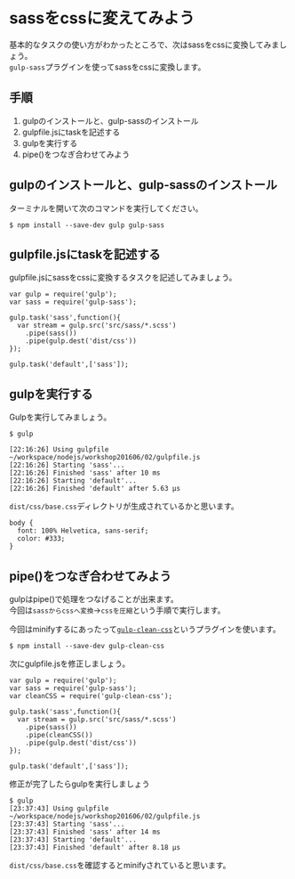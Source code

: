 # sassをcssに変えてみよう

基本的なタスクの使い方がわかったところで、次はsassをcssに変換してみましょう。  
`gulp-sass`プラグインを使ってsassをcssに変換します。  

## 手順

1. gulpのインストールと、gulp-sassのインストール
1. gulpfile.jsにtaskを記述する
1. gulpを実行する
1. pipe()をつなぎ合わせてみよう

## gulpのインストールと、gulp-sassのインストール

ターミナルを開いて次のコマンドを実行してください。

```
$ npm install --save-dev gulp gulp-sass
```

## gulpfile.jsにtaskを記述する

gulpfile.jsにsassをcssに変換するタスクを記述してみましょう。

```
var gulp = require('gulp');
var sass = require('gulp-sass');

gulp.task('sass',function(){
  var stream = gulp.src('src/sass/*.scss')
    .pipe(sass())
    .pipe(gulp.dest('dist/css'))
});

gulp.task('default',['sass']);

```

## gulpを実行する

Gulpを実行してみましょう。

```
$ gulp

[22:16:26] Using gulpfile ~/workspace/nodejs/workshop201606/02/gulpfile.js
[22:16:26] Starting 'sass'...
[22:16:26] Finished 'sass' after 10 ms
[22:16:26] Starting 'default'...
[22:16:26] Finished 'default' after 5.63 μs
```

`dist/css/base.css`ディレクトリが生成されているかと思います。

```
body {
  font: 100% Helvetica, sans-serif;
  color: #333;
}
```

## pipe()をつなぎ合わせてみよう

gulpはpipe()で処理をつなげることが出来ます。  
今回は`sassからcssへ変換`→`cssを圧縮`という手順で実行します。

今回はminifyするにあったって[`gulp-clean-css`](https://github.com/scniro/gulp-clean-css)というプラグインを使います。


```
$ npm install --save-dev gulp-clean-css
```

次にgulpfile.jsを修正しましょう。

```
var gulp = require('gulp');
var sass = require('gulp-sass');
var cleanCSS = require('gulp-clean-css');

gulp.task('sass',function(){
  var stream = gulp.src('src/sass/*.scss')
    .pipe(sass())
    .pipe(cleanCSS())
    .pipe(gulp.dest('dist/css'))
});

gulp.task('default',['sass']);
```

修正が完了したらgulpを実行しましょう

```
$ gulp
[23:37:43] Using gulpfile ~/workspace/nodejs/workshop201606/02/gulpfile.js
[23:37:43] Starting 'sass'...
[23:37:43] Finished 'sass' after 14 ms
[23:37:43] Starting 'default'...
[23:37:43] Finished 'default' after 8.18 μs
```

`dist/css/base.css`を確認するとminifyされていると思います。
